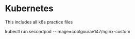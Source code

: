 # Kubernetes
This includes all k8s practice files

kubectl run secondpod --image=coolgourav147/nginx-custom
